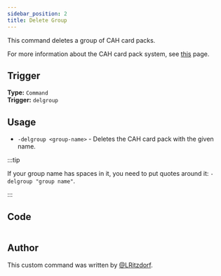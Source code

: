```yaml
---
sidebar_position: 2
title: Delete Group
---
```


This command deletes a group of CAH card packs.

For more information about the CAH card pack system, see [this](overview) page.

## Trigger

**Type:** `Command`<br />
**Trigger:** `delgroup`

## Usage

- `-delgroup <group-name>` - Deletes the CAH card pack with the given name.

:::tip

If your group name has spaces in it, you need to put quotes around it: `-delgroup "group name"`.

:::

## Code

```go file=../../../../src/fun/cah_groups/delgroup.go.tmpl

```

## Author

This custom command was written by [@LRitzdorf](https://github.com/LRitzdorf).
